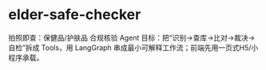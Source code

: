 # elder-safe-checker
拍照即查：保健品/护肤品 合规核验 Agent 
目标：把“识别→查库→比对→裁决→自检”拆成 Tools，用 LangGraph 串成最小可解释工作流；前端先用一页式H5/小程序承载。
